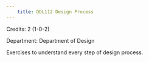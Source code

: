 ```yaml
---
    title: DDL112 Design Process
---
```

Credits: 2 (1-0-2)

Department: Department of Design

Exercises to understand every step of design process.
